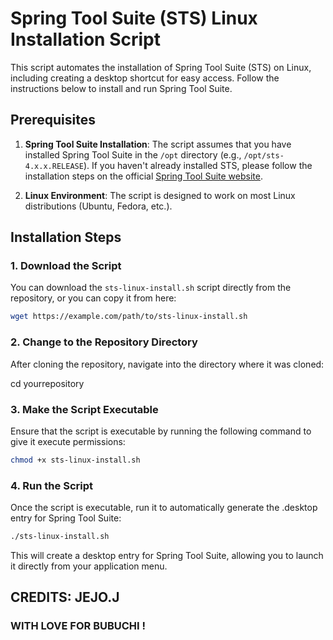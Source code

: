 # Spring Tool Suite (STS) Linux Installation Script

This script automates the installation of Spring Tool Suite (STS) on Linux, including creating a desktop shortcut for easy access. Follow the instructions below to install and run Spring Tool Suite.

## Prerequisites

1. **Spring Tool Suite Installation**: The script assumes that you have installed Spring Tool Suite in the `/opt` directory (e.g., `/opt/sts-4.x.x.RELEASE`). If you haven't already installed STS, please follow the installation steps on the official [Spring Tool Suite website](https://spring.io/tools).

2. **Linux Environment**: The script is designed to work on most Linux distributions (Ubuntu, Fedora, etc.).

## Installation Steps

### 1. Download the Script

You can download the `sts-linux-install.sh` script directly from the repository, or you can copy it from here:

```bash
wget https://example.com/path/to/sts-linux-install.sh
```
### 2. Change to the Repository Directory

After cloning the repository, navigate into the directory where it was cloned:

cd yourrepository

### 3. Make the Script Executable

Ensure that the script is executable by running the following command to give it execute permissions:
```bash
chmod +x sts-linux-install.sh
```
### 4. Run the Script

Once the script is executable, run it to automatically generate the .desktop entry for Spring Tool Suite:
```bash
./sts-linux-install.sh
```
This will create a desktop entry for Spring Tool Suite, allowing you to launch it directly from your application menu.

## CREDITS: JEJO.J
### WITH LOVE FOR BUBUCHI ! 
